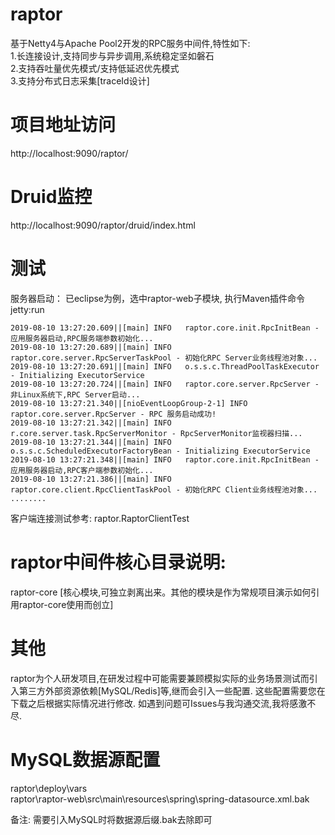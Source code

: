 # raptor
基于Netty4与Apache Pool2开发的RPC服务中间件,特性如下:<br>
1.长连接设计,支持同步与异步调用,系统稳定坚如磐石 <br>
2.支持吞吐量优先模式/支持低延迟优先模式 <br>
3.支持分布式日志采集[traceId设计]

# 项目地址访问
http://localhost:9090/raptor/

# Druid监控
http://localhost:9090/raptor/druid/index.html

# 测试
服务器启动： 已eclipse为例，选中raptor-web子模块, 执行Maven插件命令 jetty:run
```
2019-08-10 13:27:20.609||[main] INFO   raptor.core.init.RpcInitBean - 应用服务器启动,RPC服务端参数初始化...
2019-08-10 13:27:20.689||[main] INFO   raptor.core.server.RpcServerTaskPool - 初始化RPC Server业务线程池对象...
2019-08-10 13:27:20.691||[main] INFO   o.s.s.c.ThreadPoolTaskExecutor - Initializing ExecutorService
2019-08-10 13:27:20.724||[main] INFO   raptor.core.server.RpcServer - 非Linux系统下,RPC Server启动...
2019-08-10 13:27:21.340||[nioEventLoopGroup-2-1] INFO   raptor.core.server.RpcServer - RPC 服务启动成功!
2019-08-10 13:27:21.342||[main] INFO   r.core.server.task.RpcServerMonitor - RpcServerMonitor监视器扫描...
2019-08-10 13:27:21.344||[main] INFO   o.s.s.c.ScheduledExecutorFactoryBean - Initializing ExecutorService
2019-08-10 13:27:21.348||[main] INFO   raptor.core.init.RpcInitBean - 应用服务器启动,RPC客户端参数初始化...
2019-08-10 13:27:21.386||[main] INFO   raptor.core.client.RpcClientTaskPool - 初始化RPC Client业务线程池对象...
........
```
客户端连接测试参考: raptor.RaptorClientTest

# raptor中间件核心目录说明:
raptor-core [核心模块,可独立剥离出来。其他的模块是作为常规项目演示如何引用raptor-core使用而创立]

# 其他
raptor为个人研发项目,在研发过程中可能需要兼顾模拟实际的业务场景测试而引入第三方外部资源依赖[MySQL/Redis]等,继而会引入一些配置.
这些配置需要您在下载之后根据实际情况进行修改. 如遇到问题可Issues与我沟通交流,我将感激不尽.

# MySQL数据源配置
raptor\deploy\vars <br>
raptor\raptor-web\src\main\resources\spring\spring-datasource.xml.bak

备注: 需要引入MySQL时将数据源后缀.bak去除即可
